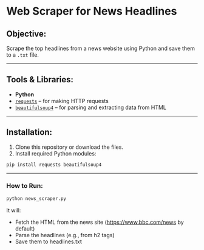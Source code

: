 <h1>Web Scraper for News Headlines</h1>

## Objective:

Scrape the top headlines from a news website using Python and save them to a `.txt` file.

---

## Tools & Libraries:

- **Python**
- [`requests`](https://pypi.org/project/requests/) – for making HTTP requests
- [`beautifulsoup4`](https://pypi.org/project/beautifulsoup4/) – for parsing and extracting data from HTML

---

## Installation:

1. Clone this repository or download the files.
2. Install required Python modules:

```bash
pip install requests beautifulsoup4
```

---
### How to Run:

```bash
python news_scraper.py
```
It will:

- Fetch the HTML from the news site (https://www.bbc.com/news by default)
- Parse the headlines (e.g., from h2 tags)
- Save them to headlines.txt
